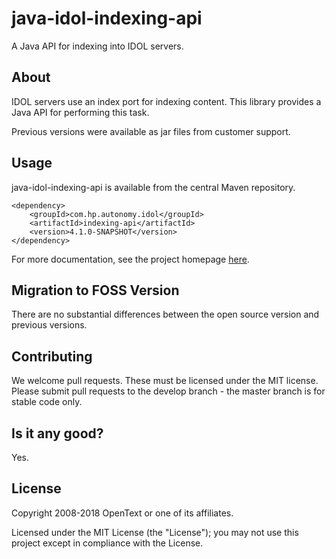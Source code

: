 # java-idol-indexing-api

A Java API for indexing into IDOL servers.

## About
IDOL servers use an index port for indexing content. This library provides a Java API for performing this task.

Previous versions were available as jar files from customer support.

## Usage
java-idol-indexing-api is available from the central Maven repository.

    <dependency>
        <groupId>com.hp.autonomy.idol</groupId>
        <artifactId>indexing-api</artifactId>
        <version>4.1.0-SNAPSHOT</version>
    </dependency>

For more documentation, see the project homepage [here](http://opentext-idol.github.io/java-idol-indexing-api).

## Migration to FOSS Version
There are no substantial differences between the open source version and previous versions.

## Contributing
We welcome pull requests. These must be licensed under the MIT license. Please submit pull requests to the develop
branch - the master branch is for stable code only.

## Is it any good?
Yes.

## License

Copyright 2008-2018 OpenText or one of its affiliates.

Licensed under the MIT License (the "License"); you may not use this project except in compliance with the License.
